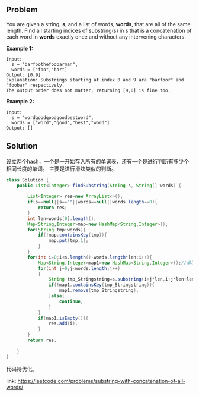 ## Problem

You are given a string, **s**, and a list of words, **words**, that are all of the same length. Find all starting indices of substring(s) in s that is a concatenation of each word in **words** exactly once and without any intervening characters.

**Example 1:**
```
Input:
  s = "barfoothefoobarman",
  words = ["foo","bar"]
Output: [0,9]
Explanation: Substrings starting at index 0 and 9 are "barfoor" and "foobar" respectively.
The output order does not matter, returning [9,0] is fine too.
```
**Example 2:**
```
Input:
  s = "wordgoodgoodgoodbestword",
  words = ["word","good","best","word"]
Output: []
```

## Solution

设立两个hash，一个是一开始存入所有的单词表，还有一个是进行判断有多少个相同长度的单词。
主要是进行滑块类似的判断。

```java
class Solution {
    public List<Integer> findSubstring(String s, String[] words) {
        
        List<Integer> res=new ArrayList<>();
        if(s==null||s==""||words==null||words.length==0){
            return res;
        }
        int len=words[0].length();
        Map<String,Integer>map=new HashMap<String,Integer>();
        for(String tmp:words){
            if(!map.containsKey(tmp)){
                map.put(tmp,1);
            }
        }
        for(int i=0;i<s.length()-words.length*len;i++){
            Map<String,Integer>map1=new HashMap<String,Integer>();//滑块
            for(int j=0;j<words.length;j++)
            {
                String tmp_Stringstring=s.substring(i+j*len,i+j*len+len);
                if(!map1.containsKey(tmp_Stringstring)){
                    map1.remove(tmp_Stringstring);
                }else{
                    continue;
                }
            }
            if(map1.isEmpty()){
                res.add(i);
            }
        }
        return res;
        
    }
}
```
代码待优化。

link: https://leetcode.com/problems/substring-with-concatenation-of-all-words/

